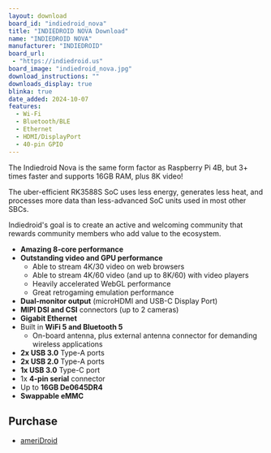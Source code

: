 ```yaml
---
layout: download
board_id: "indiedroid_nova"
title: "INDIEDROID NOVA Download"
name: "INDIEDROID NOVA"
manufacturer: "INDIEDROID"
board_url:
 - "https://indiedroid.us"
board_image: "indiedroid_nova.jpg"
download_instructions: ""
downloads_display: true
blinka: true
date_added: 2024-10-07
features:
  - Wi-Fi
  - Bluetooth/BLE
  - Ethernet
  - HDMI/DisplayPort
  - 40-pin GPIO
---
```


The Indiedroid Nova is the same form factor as Raspberry Pi 4B, but 3+ times faster and supports 16GB RAM, plus 8K video!

The uber-efficient RK3588S SoC uses less energy, generates less heat, and processes more data than less-advanced SoC units used in most other SBCs.

Indiedroid's goal is to create an active and welcoming community that rewards community members who add value to the ecosystem.

- **Amazing 8-core performance**
- **Outstanding video and GPU performance**
  - Able to stream 4K/30 video on web browsers
  - Able to stream 4K/60 video (and up to 8K/60) with video players
  - Heavily accelerated WebGL performance
  - Great retrogaming emulation performance
- **Dual-monitor output** (microHDMI and USB-C Display Port)
- **MIPI DSI and CSI** connectors (up to 2 cameras)
- **Gigabit Ethernet**
- Built in **WiFi 5 and Bluetooth 5**
  - On-board antenna, plus external antenna connector for demanding wireless applications
- **2x USB 3.0** Type-A ports
- **2x USB 2.0** Type-A ports
- **1x USB 3.0** Type-C port
- 1x **4-pin serial** connector
- Up to **16GB De0645DR4**
- **Swappable eMMC**

## Purchase
* [ameriDroid](https://ameridroid.com/products/indiedroid-nova)
